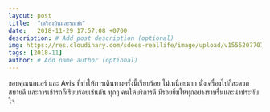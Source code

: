 ```yaml
---
layout: post
title:  "เครื่องบินและรถเช่า"
date:   2018-11-29 17:57:08 +0700
description: # Add post description (optional)
img: https://res.cloudinary.com/sdees-reallife/image/upload/v1555207707/Screenshot_from_2019-04-14_09-06-54.png # Add image post (optional)
tags: [2018-11]
author: # Add name author (optional)
---
```

ขอบคุณนกแอร์ และ Avis ที่ทำให้การเดินทางครั้งนี้เรียบร้อย ไม่เหนื่อยมาก นั่งเครื่องไปก็สะดวกสบายดี และการเช่ารถก็เรียบร้อยเช่นกัน ทุกๆ คนให้บริการดี มีรอยยิ้มให้ทุกอย่างราบรื่นและน่าประทับใจ
